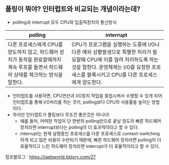 ## 폴링이 뭐야? 인터럽트와 비교되는 개념이라는데?
- polling과 interrupt 모두 CPU와 입출력장치의 통신방식

| polling | interrupt |
| --- | --- |
| 다른 프로세스에게 CPU를 양도하지 않고, 하드웨어 장치가 동작을 완료할때까지 계속 루프를 돌면서 하드웨어 상태를 체크하는 방식을 말한다. | CPU가 프로그램을 실행하는 도중에 I/O나 다른 예외 상황발생으로 특별한 처리가 필요할때 CPU에 이를 알려 처리하도록 하는 것을 말한다. 운영체제는 I/O를 요청한 프로세스를 블록시키고 CPU를 다른 프로세스에게 양도한다. |
- 인터럽트를 사용하면, CPU연산과 I/O장치 작업을 중첩시켜서 수행할 수 있게 되어 인터럽트를 통해 I/O처리를 하는 것이, polling보다 CPU의 사용률을 높이는 방법이다.
- 하지만 인터럽트가 폴링보다 무조건 좋은것은 아니다!
    - 예를 들어, 어떠한 작업이 단 한번의 polling만으로 끝날 정도의 빠른 하드웨어장치라면 interrupt보다는 polling이 더 효과적이라고 할 수 있다.
    - interrupt는 현재 실행중인 프로세스를 다른 프로세스로 context-switching하게 되고 많은 비용이 수반되기 때문에, 빠른 하드웨어 장치라면 polling이 더 효율적이고 느린 하드웨어 장치라면 interrupt가 더 효율적이라고 할 수 있다.

참조블로그 : https://jaebworld.tistory.com/27